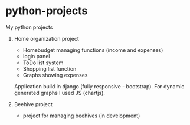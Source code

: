 # python-projects
My python projects

1. Home organization project
   - Homebudget managing functions (income and expenses)
   - login panel
   - ToDo list system
   - Shopping list function
   - Graphs showing expenses

   Application build in django (fully responsive - bootstrap). For dynamic generated graphs I used JS (chartjs). 

2. Beehive project
   - project for managing beehives (in development)

